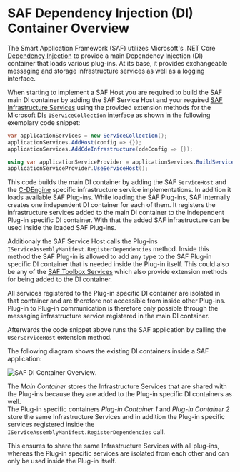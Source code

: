 # SAF Dependency Injection (DI) Container Overview

The Smart Application Framework (SAF) utilizes Microsoft's .NET Core [Dependency Injection](https://docs.microsoft.com/aspnet/core/fundamentals/dependency-injection) to provide a main Dependency Injection (DI) container that loads various plug-ins. At its base, it provides exchangeable messaging and storage infrastructure services as well as a logging interface.

When starting to implement a SAF Host you are required to build the SAF main DI container by adding the SAF Service Host and your required [SAF Infrastructure Services](./infrastructureAndToolboxServices.md#saf-infrastructure-services) using the provided extension methods for the Microsoft DIs `IServiceCollection` interface as shown in the following exemplary code snippet:

```csharp
var applicationServices = new ServiceCollection();
applicationServices.AddHost(config => {});
applicationServices.AddCdeInfrastructure(cdeConfig => {});

using var applicationServiceProvider = applicationServices.BuildServiceProvider();
applicationServiceProvider.UseServiceHost();
```

This code builds the main DI container by adding the SAF `ServiceHost` and the [C-DEngine](https://github.com/TRUMPF-IoT/C-DEngine) specific infrastructure service implementations. In addition it loads available SAF Plug-ins. While loading the SAF Plug-ins, SAF internally creates one independent DI container for each of them. It registers the infrastructure services added to the main DI container to the independent Plug-in specific DI container. With that the added SAF infrastructure can be used inside the loaded SAF Plug-ins.

Additionaly the SAF Service Host calls the Plug-ins `IServiceAssemblyManifest.RegisterDependencies` method. Inside this method the SAF Plug-in is allowed to add any type to the SAF Plug-in specific DI container that is needed inside the Plug-in itself. This could also be any of the [SAF Toolbox Services](./infrastructureAndToolboxServices.md#saf-toolbox-services) which also provide extension methods for being added to the DI container.

All services registered to the Plug-in specific DI container are isolated in that container and are therefore not accessible from inside other Plug-ins. Plug-in to Plug-in communication is therefore only possible through the messaging infrastructure service registered in the main DI container.

Afterwards the code snippet above runs the SAF application by calling the `UserServiceHost` extension method.

The following diagram shows the existing DI containers inside a SAF application:

![SAF DI Container Overview](/diagrams/saf-di-container-overview.svg).

The *Main Container* stores the Infrastructure Services that are shared with the Plug-ins because they are added to the Plug-in specific DI containers as well.  
The Plug-in specific containers *Plug-in Container 1* and *Plug-in Container 2* store the same Infrastructure Services and in addition the Plug-in specific services registered inside the `IServiceAssemblyManifest.RegisterDependencies` call.

This ensures to share the same Infrastructure Services with all plug-ins, whereas the Plug-in specific services are isolated from each other and can only be used inside the Plug-in itself.